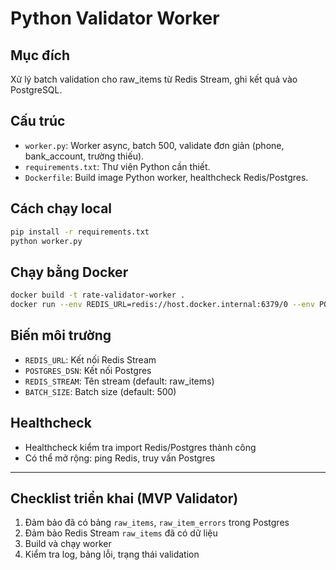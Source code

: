 # Python Validator Worker

## Mục đích
Xử lý batch validation cho raw_items từ Redis Stream, ghi kết quả vào PostgreSQL.

## Cấu trúc
- `worker.py`: Worker async, batch 500, validate đơn giản (phone, bank_account, trường thiếu).
- `requirements.txt`: Thư viện Python cần thiết.
- `Dockerfile`: Build image Python worker, healthcheck Redis/Postgres.

## Cách chạy local
```sh
pip install -r requirements.txt
python worker.py
```

## Chạy bằng Docker
```sh
docker build -t rate-validator-worker .
docker run --env REDIS_URL=redis://host.docker.internal:6379/0 --env POSTGRES_DSN=postgresql://postgres:postgres@localhost:5432/rate rate-validator-worker
```

## Biến môi trường
- `REDIS_URL`: Kết nối Redis Stream
- `POSTGRES_DSN`: Kết nối Postgres
- `REDIS_STREAM`: Tên stream (default: raw_items)
- `BATCH_SIZE`: Batch size (default: 500)

## Healthcheck
- Healthcheck kiểm tra import Redis/Postgres thành công
- Có thể mở rộng: ping Redis, truy vấn Postgres

---

## Checklist triển khai (MVP Validator)
1. Đảm bảo đã có bảng `raw_items`, `raw_item_errors` trong Postgres
2. Đảm bảo Redis Stream `raw_items` đã có dữ liệu
3. Build và chạy worker
4. Kiểm tra log, bảng lỗi, trạng thái validation
